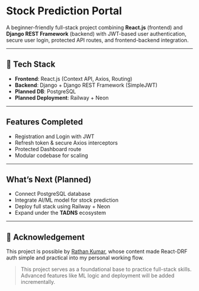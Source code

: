 # Stock Prediction Portal

A beginner-friendly full-stack project combining **React.js** (frontend) and **Django REST Framework** (backend) with JWT-based user authentication, secure user login, protected API routes, and frontend-backend integration.

---

## 🔧 Tech Stack

- **Frontend**: React.js (Context API, Axios, Routing)
- **Backend**: Django + Django REST Framework (SimpleJWT)
- **Planned DB**: PostgreSQL
- **Planned Deployment**: Railway + Neon

---

## Features Completed

- Registration and Login with JWT
- Refresh token & secure Axios interceptors
- Protected Dashboard route
- Modular codebase for scaling

---

## What’s Next (Planned)

- Connect PostgreSQL database
- Integrate AI/ML model for stock prediction
- Deploy full stack using Railway + Neon
- Expand under the **TADNS** ecosystem

---

## 🙏 Acknowledgement

This project is possible by [Rathan Kumar](https://www.youtube.com/@rathankumar), whose content made React-DRF auth simple and practical into my personal working flow.

> This project serves as a foundational base to practice full-stack skills. Advanced features like ML logic and deployment will be added incrementally.
